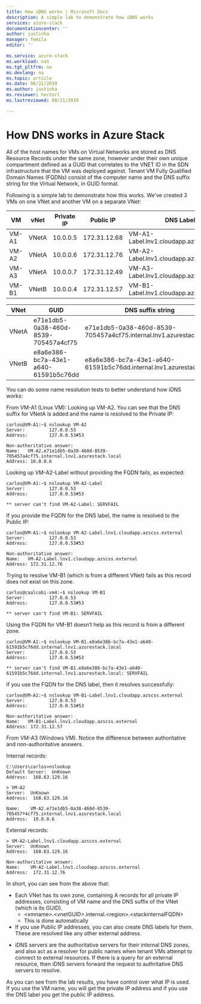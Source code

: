 ```yaml
---
title: How iDNS works | Microsoft Docs
description: A simple lab to demonstrate how iDNS works
services: azure-stack
documentationcenter: ''
author: justinha
manager: femila
editor: ''

ms.service: azure-stack
ms.workload: naS
ms.tgt_pltfrm: na
ms.devlang: na
ms.topic: article
ms.date: 08/21/2019
ms.author: justinha
ms.reviewer: hectorl
ms.lastreviewed: 08/21/2019

---
```


# How DNS works in Azure Stack

All of the host names for VMs on Virtual Networks are stored as DNS Resource Records under the same zone, however under their own unique compartment defined as a GUID that correlates to the VNET ID in the SDN infrastructure that the VM was deployed against. 
Tenant VM Fully Qualified Domain Names (FQDNs) consist of the computer name and the DNS suffix string for the Virtual Network, in GUID format.

<!--- what does compartment mean? Add a screenshot? can we clarify what we mean by host name and computer name. the description doesn't match the example in the table.--->
 
Following is a simple lab to demonstrate how this works. We've created 3 VMs on one VNet and another VM on a separate VNet:

<!--- Is DNS Label the right term? If so, we should define it. The column lists FQDNs, afaik. Where does the domain suffix come from? --->
 
|VM    |vNet    |Private IP   |Public IP    | DNS Label                                |
|------|--------|-------------|-------------|------------------------------------------|
|VM-A1 |VNetA   | 10.0.0.5    |172.31.12.68 |VM-A1-Label.lnv1.cloudapp.azscss.external |
|VM-A2 |VNetA   | 10.0.0.6    |172.31.12.76 |VM-A2-Label.lnv1.cloudapp.azscss.external |
|VM-A3 |VNetA   | 10.0.0.7    |172.31.12.49 |VM-A3-Label.lnv1.cloudapp.azscss.external |
|VM-B1 |VNetB   | 10.0.0.4    |172.31.12.57 |VM-B1-Label.lnv1.cloudapp.azscss.external |
 
 
|VNet  |GUID                                 |DNS suffix string                                                  |
|------|-------------------------------------|-------------------------------------------------------------------|
|VNetA |e71e1db5-0a38-460d-8539-705457a4cf75 |e71e1db5-0a38-460d-8539-705457a4cf75.internal.lnv1.azurestack.local|
|VNetB |e8a6e386-bc7a-43e1-a640-61591b5c76dd |e8a6e386-bc7a-43e1-a640-61591b5c76dd.internal.lnv1.azurestack.local|
 
 
You can do some name resolution tests to better understand how iDNS works:

<!--- why Linux?--->

From VM-A1 (Linux VM):
Looking up VM-A2. You can see that the DNS suffix for VNetA is added and the name is resolved to the Private IP:
 
```console
carlos@VM-A1:~$ nslookup VM-A2
Server:         127.0.0.53
Address:        127.0.0.53#53
 
Non-authoritative answer:
Name:   VM-A2.e71e1db5-0a38-460d-8539-705457a4cf75.internal.lnv1.azurestack.local
Address: 10.0.0.6
```
 
Looking up VM-A2-Label without providing the FQDN fails, as expected:

```console 
carlos@VM-A1:~$ nslookup VM-A2-Label
Server:         127.0.0.53
Address:        127.0.0.53#53
 
** server can't find VM-A2-Label: SERVFAIL
```

If you provide the FQDN for the DNS label, the name is resolved to the Public IP:

```console
carlos@VM-A1:~$ nslookup VM-A2-Label.lnv1.cloudapp.azscss.external
Server:         127.0.0.53
Address:        127.0.0.53#53
 
Non-authoritative answer:
Name:   VM-A2-Label.lnv1.cloudapp.azscss.external
Address: 172.31.12.76
```
 
Trying to resolve VM-B1 (which is from a different VNet) fails as this record does not exist on this zone.

```console
carlos@caalcobi-vm4:~$ nslookup VM-B1
Server:         127.0.0.53
Address:        127.0.0.53#53
 
** server can't find VM-B1: SERVFAIL
```

Using the FQDN for VM-B1 doesn’t help as this record is from a different zone.

```console 
carlos@VM-A1:~$ nslookup VM-B1.e8a6e386-bc7a-43e1-a640-61591b5c76dd.internal.lnv1.azurestack.local
Server:         127.0.0.53
Address:        127.0.0.53#53
 
** server can't find VM-B1.e8a6e386-bc7a-43e1-a640-61591b5c76dd.internal.lnv1.azurestack.local: SERVFAIL
```
 
If you use the FQDN for the DNS label, then it resolves successfully:

``` 
carlos@VM-A1:~$ nslookup VM-B1-Label.lnv1.cloudapp.azscss.external
Server:         127.0.0.53
Address:        127.0.0.53#53
 
Non-authoritative answer:
Name:   VM-B1-Label.lnv1.cloudapp.azscss.external
Address: 172.31.12.57
```
 
From VM-A3 (Windows VM). Notice the difference between authoritative and non-authoritative answers.

Internal records:

```console
C:\Users\carlos>nslookup
Default Server:  UnKnown
Address:  168.63.129.16
 
> VM-A2
Server:  UnKnown
Address:  168.63.129.16
 
Name:    VM-A2.e71e1db5-0a38-460d-8539-705457ª4cf75.internal.lnv1.azurestack.local
Address:  10.0.0.6
```

External records:

```console
> VM-A2-Label.lnv1.cloudapp.azscss.external
Server:  UnKnown
Address:  168.63.129.16
 
Non-authoritative answer:
Name:    VM-A2-Label.lnv1.cloudapp.azscss.external
Address:  172.31.12.76
``` 
 
In short, you can see from the above that:
 
*   Each VNet has its own zone, containing A records for all private IP addresses, consisting of VM name and the DNS suffix of the VNet (which is its GUID).
    *   \<vmname>.\<vnetGUID\>.internal.\<region>.\<stackinternalFQDN>
    *   This is done automatically
*   If you use Public IP addresses, you can also create DNS labels for them. These are resolved like any other external address.
 
 
- iDNS servers are the authoritative servers for their internal DNS zones, and also act as a resolver for public names when tenant VMs attempt to connect to external resources. If there is a query for an external resource, then iDNS servers forward the request to authritative DNS servers to resolve.
 
As you can see from the lab results, you have control over what IP is used. If you use the VM name, you will get the private IP address and if you use the DNS label you get the public IP address.